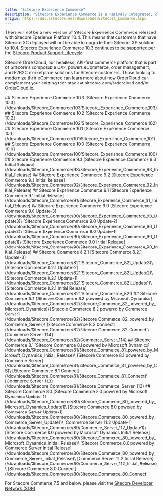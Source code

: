 ```yaml
---
title: "Sitecore Experience Commerce"
description: "Sitecore Experience Commerce is a natively integrated, cloud-enabled software platform that enables brands to fully personalize the end-to-end shopping experience—before, during, and after the transaction. It blends content, commerce, and contextual intelligence in a modern commerce platform built on .NET Core."
origin: https://dev.sitecore.net/Downloads/Sitecore_Commerce.aspx
---
```


There will not be a new version of Sitecore Experience Commerce released with Sitecore Eperience Platform 10.4. This means that customers that have Sitecore XC deployed will not be able to upgrade their Sitecore XP solution to 10.4. Sitecore Experience Commerce 10.3 continues to be supported per the [Sitecore Product Support Lifecycle](https://support.sitecore.com/kb?id=kb_article_view&sysparm_article=KB0641167).

Sitecore OrderCloud, our headless, API-first commerce platform that is part of Sitecore's composable DXP, powers eCommerce, order management, and B2B2C marketplace solutions for Sitecore customers. Those looking to modernize their eCommerce can learn more about how OrderCloud can complement your existing tech stack at sitecore.com/ordercloud and/or OrderCloud.io.

<Card variant='outlineRaised' px={0} mb={8}>
<CardHeader>
## Sitecore Experience Commerce 10.3
</CardHeader>
<CardBody>
[Sitecore Experience Commerce 10.3](/downloads/Sitecore_Commerce/103/Sitecore_Experience_Commerce_103)
</CardBody>          
</Card>

<Card variant='outlineRaised' px={0} mb={8}>
<CardHeader>
## Sitecore Experience Commerce 10.2
</CardHeader>
<CardBody>
[Sitecore Experience Commerce 10.2](/downloads/Sitecore_Commerce/102/Sitecore_Experience_Commerce_102)
</CardBody>          
</Card>

<Card variant='outlineRaised' px={0} mb={8}>
<CardHeader>
## Sitecore Experience Commerce 10.1
</CardHeader>
<CardBody>
[Sitecore Experience Commerce 10.1](/downloads/Sitecore_Commerce/101/Sitecore_Experience_Commerce_101)
</CardBody>          
</Card>

<Card variant='outlineRaised' px={0} mb={8}>
<CardHeader>
## Sitecore Experience Commerce 10.0
</CardHeader>
<CardBody>
[Sitecore Experience Commerce 10.0](/downloads/Sitecore_Commerce/100/Sitecore_Experience_Commerce_100)
</CardBody>          
</Card>

<Card variant='outlineRaised' px={0} mb={8}>
<CardHeader>
## Sitecore Experience Commerce 9.3
</CardHeader>
<CardBody>
[Sitecore Experience Commerce 9.3 Initial Release](/downloads/Sitecore_Commerce/93/Sitecore_Experience_Commerce_93_Initial_Release)
</CardBody>          
</Card>

<Card variant='outlineRaised' px={0} mb={8}>
<CardHeader>
## Sitecore Experience Commerce 9.2
</CardHeader>
<CardBody>
[Sitecore Experience Commerce 9.2 Initial Release](/downloads/Sitecore_Commerce/92/Sitecore_Experience_Commerce_92_Initial_Release)
</CardBody>          
</Card>
<Card variant='outlineRaised' px={0} mb={8}>
<CardHeader>
## Sitecore Experience Commerce 9.1
</CardHeader>
<CardBody>
[Sitecore Experience Commerce 9.1 Initial Release](/downloads/Sitecore_Commerce/91/Sitecore_Experience_Commerce_91_Initial_Release)
</CardBody>          
</Card>

<Card variant='outlineRaised' px={0} mb={8}>
<CardHeader>
## Sitecore Experience Commerce 9.0
</CardHeader>
<CardBody>
[Sitecore Experience Commerce 9.0 Update-3](/downloads/Sitecore_Commerce/90/Sitecore_Experience_Commerce_90_Update3)\
[Sitecore Experience Commerce 9.0 Update-2](/downloads/Sitecore_Commerce/90/Sitecore_Experience_Commerce_90_Update2)\
[Sitecore Experience Commerce 9.0 Update-1](/downloads/Sitecore_Commerce/90/Sitecore_Experience_Commerce_90_Update1)\
[Sitecore Experience Commerce 9.0 Initial Release](/downloads/Sitecore_Commerce/90/Sitecore_Experience_Commerce_90_Initial_Release)
</CardBody>          
</Card>

<Card variant='outlineRaised' px={0} mb={8}>
<CardHeader>
## Sitecore Commerce 8.2.1
</CardHeader>
<CardBody>
[Sitecore Commerce 8.2.1 Update-3](/downloads/Sitecore_Commerce/821/Sitecore_Commerce_821_Update3)\
[Sitecore Commerce 8.2.1 Update-2](/downloads/Sitecore_Commerce/821/Sitecore_Commerce_821_Update2)\
[Sitecore Commerce 8.2.1 Update-1](/downloads/Sitecore_Commerce/821/Sitecore_Commerce_821_Update1)\
[Sitecore Commerce 8.2.1 Initial Release](/downloads/Sitecore_Commerce/821/Sitecore_Commerce_821)
</CardBody>          
</Card>

<Card variant='outlineRaised' px={0} mb={8}>
<CardHeader>
## Sitecore Commerce 8.2
</CardHeader>
<CardBody>
[Sitecore Commerce 8.2 powered by Microsoft Dynamics](/downloads/Sitecore_Commerce/82/Sitecore_Commerce_82_powered_by_Microsoft_Dynamics)\
[Sitecore Commerce 8.2 powered by Commerce Server](/downloads/Sitecore_Commerce/82/Sitecore_Commerce_82_powered_by_Commerce_Server)\
[Sitecore Commerce 8.2 Connect](/downloads/Sitecore_Commerce/82/Sitecore_Commerce_82_Connect)\
[Commerce Server 11.4](/downloads/Sitecore_Commerce/82/Commerce_Server_114)
</CardBody>          
</Card>

<Card variant='outlineRaised' px={0} mb={8}>
<CardHeader>
## Sitecore Commerce 8.1
</CardHeader>
<CardBody>
[Sitecore Commerce 8.1 powered by Microsoft Dynamics](/downloads/Sitecore_Commerce/81/Sitecore_Commerce_81_powered_by_Microsoft_Dynamics_Initial_Release)\
[Sitecore Commerce 8.1 powered by Commerce Server](/downloads/Sitecore_Commerce/81/Sitecore_Commerce_81_powered_by_CS)\
[Sitecore Commerce 8.1 Connect](/downloads/Sitecore_Commerce/81/Sitecore_Commerce_81_Connect)\
[Commerce Server 11.3](/downloads/Sitecore_Commerce/81/Sitecore_Commerce_Server_113)
</CardBody>          
</Card>

<Card variant='outlineRaised' px={0} mb={8}>
<CardHeader>
## Sitecore Commerce 8.0
</CardHeader>
<CardBody>
[Sitecore Commerce 8.0 powered by Microsoft Dynamics Update-1](/downloads/Sitecore_Commerce/80/Sitecore_Commerce_80_powered_by_Microsoft_Dynamics_Update1)\
[Sitecore Commerce 8.0 powered by Commerce Server Update-1](/downloads/Sitecore_Commerce/80/Sitecore_Commerce_80_powered_by_Commerce_Server_Update1)\
[Commerce Server 11.2 Update-1](/downloads/Sitecore_Commerce/80/Commerce_Server_112_Update1)\
[Sitecore Commerce 8.0 powered by Microsoft Dynamics Initial Release](/downloads/Sitecore_Commerce/80/Sitecore_Commerce_80_powered_by_Microsoft_Dynamics_Initial_Release)\
[Sitecore Commerce 8.0 powered by Commerce Server Initial Release](/downloads/Sitecore_Commerce/80/Sitecore_Commerce_80_powered_by_Commerce_Server_Initial_Release)\
[Commerce Server 11.2 Initial Release](/downloads/Sitecore_Commerce/80/Commerce_Server_112_Initial_Release)\
[Sitecore Commerce 8.0 Connect](/downloads/Sitecore_Commerce/80/Sitecore_Commerce_80_Connect)
</CardBody>          
</Card>

For Sitecore Commerce 7.5 and below, please visit the [Sitecore Developer Network (SDN)](https://archive.doc.sitecore.com/xp/en/sdnarchive/).